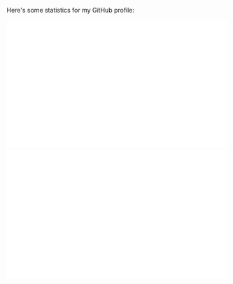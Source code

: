Here's some statistics for my GitHub profile:

![](https://github.com/AyliasTheCoder/AyliasTheCoder/blob/main/generated/overview.svg)
![](https://github.com/AyliasTheCoder/AyliasTheCoder/blob/main/generated/languages.svg)
